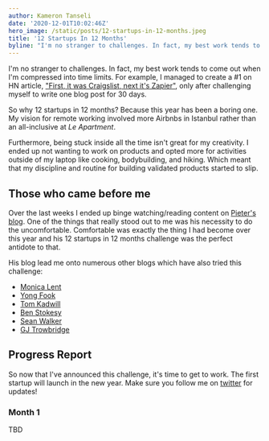 ```yaml
---
author: Kameron Tanseli
date: '2020-12-01T10:02:46Z'
hero_image: /static/posts/12-startups-in-12-months.jpeg
title: '12 Startups In 12 Months'
byline: "I'm no stranger to challenges. In fact, my best work tends to come out when I'm compressed into time limits. For example, I managed to create a #1 on HN article..."
---
```


I'm no stranger to challenges. In fact, my best work tends to come out when I'm compressed into time limits. For example, I managed to create a #1 on HN article, ["First, it was Craigslist, next it's Zapier"](/blog/first-it-was-craiglist-next-its-zapier), only after challenging myself to write one blog post for 30 days.

So why 12 startups in 12 months? Because this year has been a boring one. My vision for remote working involved more Airbnbs in Istanbul rather than an all-inclusive at _Le Apartment_.

Furthermore, being stuck inside all the time isn't great for my creativity. I ended up not wanting to work on products and opted more for activities outside of my laptop like cooking, bodybuilding, and hiking. Which meant that my discipline and routine for building validated products started to slip.

## Those who came before me

Over the last weeks I ended up binge watching/reading content on [Pieter's blog](https://levels.io). One of the things that really stood out to me was his necessity to do the uncomfortable. Comfortable was exactly the thing I had become over this year and his 12 startups in 12 months challenge was the perfect antidote to that.

His blog lead me onto numerous other blogs which have also tried this challenge:

* [Monica Lent](https://monicalent.com/12x-startup/)
* [Yong Fook](https://blog.yongfook.com/12-startups-in-12-months.html)
* [Tom Kadwill](https://tomkadwill.com/12-startups-12-months)
* [Ben Stokesy](https://tinyprojects.dev/)
* [Sean Walker](https://medium.com/@swlkr/im-shipping-12-startups-in-12-months-f70266a50cef)
* [GJ Trowbridge](https://blog.cjtrowbridge.com/category/blog/projects/the-levels-challenge-build-12-startups-in-12-months/)

## Progress Report

So now that I've announced this challenge, it's time to get to work. The first startup will launch in the new year. Make sure you follow me on [twitter](https://twitter.com/KameronTanseli) for updates!

### Month 1

TBD
